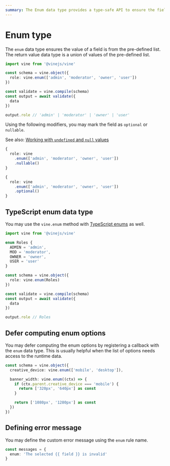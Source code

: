 ```yaml
---
summary: The Enum data type provides a type-safe API to ensure the field value is from a pre-defined list
---
```


# Enum type

The `enum` data type ensures the value of a field is from the pre-defined list. The return value data type is a union of values of the pre-defined list.

```ts
import vine from '@vinejs/vine'

const schema = vine.object({
  role: vine.enum(['admin', 'moderator', 'owner', 'user'])
})

const validate = vine.compile(schema)
const output = await validate({
  data
})

output.role // 'admin' | 'moderator' | 'owner' | 'user'
```

Using the following modifiers, you may mark the field as `optional` or `nullable`.

See also: [Working with `undefined` and `null` values](../guides/schema_101.md#nullable-and-optional-modifiers)

```ts
{
  role: vine
    .enum(['admin', 'moderator', 'owner', 'user'])
    .nullable()
}
```

```ts
{
  role: vine
    .enum(['admin', 'moderator', 'owner', 'user'])
    .optional()
}
```

## TypeScript enum data type

You may use the `vine.enum` method with [TypeScript enums](https://www.typescriptlang.org/docs/handbook/enums.html)
as well.

```ts
import vine from '@vinejs/vine'

enum Roles {
  ADMIN = 'admin',
  MOD = 'moderator',
  OWNER = 'owner',
  USER = 'user'
}

const schema = vine.object({
  role: vine.enum(Roles)
})

const validate = vine.compile(schema)
const output = await validate({
  data
})

output.role // Roles
```

## Defer computing enum options

You may defer computing the enum options by registering a callback with the `enum` data type. This is usually helpful when the list of options needs access to the runtime data.

```ts
const schema = vine.object({
  creative_device: vine.enum(['mobile', 'desktop']),

  banner_width: vine.enum((ctx) => {
    if (ctx.parent.creative_device === 'mobile') {
      return ['320px', '640px'] as const
    }

    return ['1080px', '1280px'] as const
  })
})
```

## Defining error message

You may define the custom error message using the `enum` rule name.

```ts
const messages = {
  enum: 'The selected {{ field }} is invalid'
}
```
